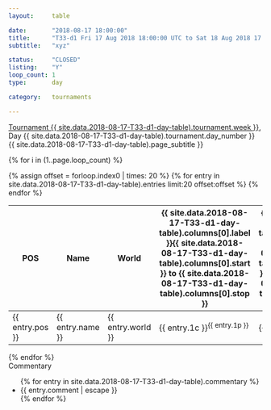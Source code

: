 ```yaml
---
layout: 	table

date: 		"2018-08-17 18:00:00"
title: 		"T33-d1 Fri 17 Aug 2018 18:00:00 UTC to Sat 18 Aug 2018 17:59:59 UTC"
subtitle: 	"xyz"

status:     "CLOSED"
listing:    "Y"
loop_count: 1
type:       day

category: 	tournaments

---
```

<div class="table_header">
  <span class="table_title"><a href="">Tournament {{ site.data.2018-08-17-T33-d1-day-table).tournament.week }}</a>, Day {{ site.data.2018-08-17-T33-d1-day-table).tournament.day_number }}</span><br>
  <span class="table_subtitle">{{ site.data.2018-08-17-T33-d1-day-table).page_subtitle }}</span>  
</div>

{% for i in (1..page.loop_count) %}
<br>
<table class="day_table">
  <colgroup>
    <col style="width:18px">
    <col style="width:55px">
    <col style="width:55px">
    <col style="width:10px">
    <col style="width:10px">
    <col style="width:10px">
    <col style="width:10px">
    <col style="width:10px">
    <col style="width:10px">
    <col style="width:10px">
    <col style="width:10px">
    <col style="width:10px">
    <col style="width:10px">
    <col style="width:10px">
    <col style="width:10px">
    <col style="width:10px">
    <col style="width:10px">
    <col style="width:10px">
    <col style="width:10px">
    <col style="width:10px">
    <col style="width:10px">
    <col style="width:10px">
    <col style="width:10px">
    <col style="width:10px">
    <col style="width:10px">
    <col style="width:10px">
    <col style="width:10px">
    <col style="width:18px">
  </colgroup>  
  <thead>
    <tr>
        <th>POS</th>
        <th class="AlignLeft">Name</th>
        <th class="AlignLeft">World</th>
        <th><a class="hideDisplay">{{ site.data.2018-08-17-T33-d1-day-table).columns[0].label }}<span class="showDisplayOnHover">{{ site.data.2018-08-17-T33-d1-day-table).columns[0].start }} to {{ site.data.2018-08-17-T33-d1-day-table).columns[0].stop }}</span></a></th>
        <th><a class="hideDisplay">{{ site.data.2018-08-17-T33-d1-day-table).columns[1].label }}<span class="showDisplayOnHover">{{ site.data.2018-08-17-T33-d1-day-table).columns[1].start }} to {{ site.data.2018-08-17-T33-d1-day-table).columns[1].stop }}</span></a></th>
        <th><a class="hideDisplay">{{ site.data.2018-08-17-T33-d1-day-table).columns[2].label }}<span class="showDisplayOnHover">{{ site.data.2018-08-17-T33-d1-day-table).columns[2].start }} to {{ site.data.2018-08-17-T33-d1-day-table).columns[2].stop }}</span></a></th>
        <th><a class="hideDisplay">{{ site.data.2018-08-17-T33-d1-day-table).columns[3].label }}<span class="showDisplayOnHover">{{ site.data.2018-08-17-T33-d1-day-table).columns[3].start }} to {{ site.data.2018-08-17-T33-d1-day-table).columns[3].stop }}</span></a></th>
        <th><a class="hideDisplay">{{ site.data.2018-08-17-T33-d1-day-table).columns[4].label }}<span class="showDisplayOnHover">{{ site.data.2018-08-17-T33-d1-day-table).columns[4].start }} to {{ site.data.2018-08-17-T33-d1-day-table).columns[4].stop }}</span></a></th>
        <th><a class="hideDisplay">{{ site.data.2018-08-17-T33-d1-day-table).columns[5].label }}<span class="showDisplayOnHover">{{ site.data.2018-08-17-T33-d1-day-table).columns[5].start }} to {{ site.data.2018-08-17-T33-d1-day-table).columns[5].stop }}</span></a></th>
        <th><a class="hideDisplay">{{ site.data.2018-08-17-T33-d1-day-table).columns[6].label }}<span class="showDisplayOnHover">{{ site.data.2018-08-17-T33-d1-day-table).columns[6].start }} to {{ site.data.2018-08-17-T33-d1-day-table).columns[6].stop }}</span></a></th>
        <th><a class="hideDisplay">{{ site.data.2018-08-17-T33-d1-day-table).columns[7].label }}<span class="showDisplayOnHover">{{ site.data.2018-08-17-T33-d1-day-table).columns[7].start }} to {{ site.data.2018-08-17-T33-d1-day-table).columns[7].stop }}</span></a></th>
        <th><a class="hideDisplay">{{ site.data.2018-08-17-T33-d1-day-table).columns[8].label }}<span class="showDisplayOnHover">{{ site.data.2018-08-17-T33-d1-day-table).columns[8].start }} to {{ site.data.2018-08-17-T33-d1-day-table).columns[8].stop }}</span></a></th>
        <th><a class="hideDisplay">{{ site.data.2018-08-17-T33-d1-day-table).columns[9].label }}<span class="showDisplayOnHover">{{ site.data.2018-08-17-T33-d1-day-table).columns[9].start }} to {{ site.data.2018-08-17-T33-d1-day-table).columns[9].stop }}</span></a></th>
        <th><a class="hideDisplay">{{ site.data.2018-08-17-T33-d1-day-table).columns[10].label }}<span class="showDisplayOnHover">{{ site.data.2018-08-17-T33-d1-day-table).columns[10].start }} to {{ site.data.2018-08-17-T33-d1-day-table).columns[10].stop }}</span></a></th>
        <th><a class="hideDisplay">{{ site.data.2018-08-17-T33-d1-day-table).columns[11].label }}<span class="showDisplayOnHover">{{ site.data.2018-08-17-T33-d1-day-table).columns[11].start }} to {{ site.data.2018-08-17-T33-d1-day-table).columns[11].stop }}</span></a></th>
        <th><a class="hideDisplay">{{ site.data.2018-08-17-T33-d1-day-table).columns[12].label }}<span class="showDisplayOnHover">{{ site.data.2018-08-17-T33-d1-day-table).columns[12].start }} to {{ site.data.2018-08-17-T33-d1-day-table).columns[12].stop }}</span></a></th>
        <th><a class="hideDisplay">{{ site.data.2018-08-17-T33-d1-day-table).columns[13].label }}<span class="showDisplayOnHover">{{ site.data.2018-08-17-T33-d1-day-table).columns[13].start }} to {{ site.data.2018-08-17-T33-d1-day-table).columns[13].stop }}</span></a></th>
        <th><a class="hideDisplay">{{ site.data.2018-08-17-T33-d1-day-table).columns[14].label }}<span class="showDisplayOnHover">{{ site.data.2018-08-17-T33-d1-day-table).columns[14].start }} to {{ site.data.2018-08-17-T33-d1-day-table).columns[14].stop }}</span></a></th>
        <th><a class="hideDisplay">{{ site.data.2018-08-17-T33-d1-day-table).columns[15].label }}<span class="showDisplayOnHover">{{ site.data.2018-08-17-T33-d1-day-table).columns[15].start }} to {{ site.data.2018-08-17-T33-d1-day-table).columns[15].stop }}</span></a></th>
        <th><a class="hideDisplay">{{ site.data.2018-08-17-T33-d1-day-table).columns[16].label }}<span class="showDisplayOnHover">{{ site.data.2018-08-17-T33-d1-day-table).columns[16].start }} to {{ site.data.2018-08-17-T33-d1-day-table).columns[16].stop }}</span></a></th>
        <th><a class="hideDisplay">{{ site.data.2018-08-17-T33-d1-day-table).columns[17].label }}<span class="showDisplayOnHover">{{ site.data.2018-08-17-T33-d1-day-table).columns[17].start }} to {{ site.data.2018-08-17-T33-d1-day-table).columns[17].stop }}</span></a></th>
        <th><a class="hideDisplay">{{ site.data.2018-08-17-T33-d1-day-table).columns[18].label }}<span class="showDisplayOnHover">{{ site.data.2018-08-17-T33-d1-day-table).columns[18].start }} to {{ site.data.2018-08-17-T33-d1-day-table).columns[18].stop }}</span></a></th>
        <th><a class="hideDisplay">{{ site.data.2018-08-17-T33-d1-day-table).columns[19].label }}<span class="showDisplayOnHover">{{ site.data.2018-08-17-T33-d1-day-table).columns[19].start }} to {{ site.data.2018-08-17-T33-d1-day-table).columns[19].stop }}</span></a></th>
        <th><a class="hideDisplay">{{ site.data.2018-08-17-T33-d1-day-table).columns[20].label }}<span class="showDisplayOnHover">{{ site.data.2018-08-17-T33-d1-day-table).columns[20].start }} to {{ site.data.2018-08-17-T33-d1-day-table).columns[20].stop }}</span></a></th>
        <th><a class="hideDisplay">{{ site.data.2018-08-17-T33-d1-day-table).columns[21].label }}<span class="showDisplayOnHover">{{ site.data.2018-08-17-T33-d1-day-table).columns[21].start }} to {{ site.data.2018-08-17-T33-d1-day-table).columns[21].stop }}</span></a></th>
        <th><a class="hideDisplay">{{ site.data.2018-08-17-T33-d1-day-table).columns[22].label }}<span class="showDisplayOnHover">{{ site.data.2018-08-17-T33-d1-day-table).columns[22].start }} to {{ site.data.2018-08-17-T33-d1-day-table).columns[22].stop }}</span></a></th>
        <th><a class="hideDisplay">{{ site.data.2018-08-17-T33-d1-day-table).columns[23].label }}<span class="showDisplayOnHover">{{ site.data.2018-08-17-T33-d1-day-table).columns[23].start }} to {{ site.data.2018-08-17-T33-d1-day-table).columns[23].stop }}</span></a></th>
        <th>Total</th>
    </tr>
  </thead>
  {% assign offset = forloop.index0 | times: 20 %}
<tbody>
{% for entry in site.data.2018-08-17-T33-d1-day-table).entries limit:20 offset:offset %}
  <tr>
    <td class="pl{{ entry.pos }}">{{ entry.pos }}</td>
    <td class="AlignLeft">{{ entry.name }}</td>
    <td class="AlignLeft">{{ entry.world }}</td>
    <td class="pl{{ entry.1p }}">{{ entry.1c }}<sup>{{ entry.1p }}</sup></td>
    <td class="pl{{ entry.2p }}">{{ entry.2c }}<sup>{{ entry.2p }}</sup></td>
    <td class="pl{{ entry.3p }}">{{ entry.3c }}<sup>{{ entry.3p }}</sup></td>
    <td class="pl{{ entry.4p }}">{{ entry.4c }}<sup>{{ entry.4p }}</sup></td>
    <td class="pl{{ entry.5p }}">{{ entry.5c }}<sup>{{ entry.5p }}</sup></td>
    <td class="pl{{ entry.6p }}">{{ entry.6c }}<sup>{{ entry.6p }}</sup></td>
    <td class="pl{{ entry.7p }}">{{ entry.7c }}<sup>{{ entry.7p }}</sup></td>
    <td class="pl{{ entry.8p }}">{{ entry.8c }}<sup>{{ entry.8p }}</sup></td>
    <td class="pl{{ entry.9p }}">{{ entry.9c }}<sup>{{ entry.9p }}</sup></td>
    <td class="pl{{ entry.10p }}">{{ entry.10c }}<sup>{{ entry.10p }}</sup></td>
    <td class="pl{{ entry.11p }}">{{ entry.11c }}<sup>{{ entry.11p }}</sup></td>
    <td class="pl{{ entry.12p }}">{{ entry.12c }}<sup>{{ entry.12p }}</sup></td>
    <td class="pl{{ entry.13p }}">{{ entry.13c }}<sup>{{ entry.13p }}</sup></td>
    <td class="pl{{ entry.14p }}">{{ entry.14c }}<sup>{{ entry.14p }}</sup></td>
    <td class="pl{{ entry.15p }}">{{ entry.15c }}<sup>{{ entry.15p }}</sup></td>
    <td class="pl{{ entry.16p }}">{{ entry.16c }}<sup>{{ entry.16p }}</sup></td>
    <td class="pl{{ entry.17p }}">{{ entry.17c }}<sup>{{ entry.17p }}</sup></td>
    <td class="pl{{ entry.18p }}">{{ entry.18c }}<sup>{{ entry.18p }}</sup></td>
    <td class="pl{{ entry.19p }}">{{ entry.19c }}<sup>{{ entry.19p }}</sup></td>
    <td class="pl{{ entry.20p }}">{{ entry.20c }}<sup>{{ entry.20p }}</sup></td>
    <td class="pl{{ entry.21p }}">{{ entry.21c }}<sup>{{ entry.21p }}</sup></td>
    <td class="pl{{ entry.22p }}">{{ entry.22c }}<sup>{{ entry.22p }}</sup></td>
    <td class="pl{{ entry.23p }}">{{ entry.23c }}<sup>{{ entry.23p }}</sup></td>
    <td class="pl{{ entry.24p }}">{{ entry.24c }}<sup>{{ entry.24p }}</sup></td>
    <td>{{ entry.total }}</td>
  </tr>
{% endfor %}  
</tbody>
</table>
<div class="leaderboard"></div>
{% endfor %}

<div class="commentary">
  <span class="commentary_title">Commentary</span>
  <ul>
    {% for entry in site.data.2018-08-17-T33-d1-day-table).commentary %}
    <li class="commentary_list">{{ entry.comment | escape }}</li>
    {% endfor %}
  </ul>
</div>



